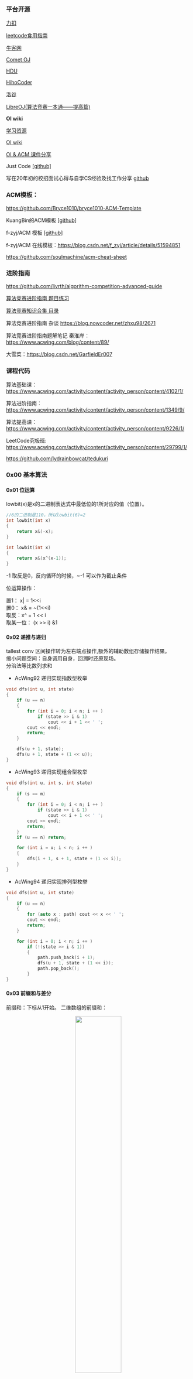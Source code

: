 ### 平台开源

[力扣](https://leetcode-cn.com/problemset/all/)

[leetcode食用指南](https://github.com/azl397985856/leetcode)

[牛客网](https://www.nowcoder.com/)

[Comet OJ](https://www.cometoj.com/contests)

[HDU](http://acm.hdu.edu.cn/)

[HihoCoder](https://hihocoder.com/)

[洛谷](https://www.luogu.org/)

[LibreOJ(算法竞赛一本通——提高篇)](https://loj.ac)

**OI wiki**

[学习资源](https://oi-wiki.org/intro/resources/)  

[OI wiki](https://oi-wiki.org/)

[OI & ACM 课件分享](https://github.com/hzwer/shareOI)  

Just Code [[github]](https://github.com/YaxeZhang/Just-Code) 
  
写在20年初的校招面试心得与自学CS经验及找工作分享 [github](https://github.com/conanhujinming/tips_for_interview/blob/master/README-zh_CN.md)   

### ACM模板：

https://github.com/Bryce1010/bryce1010-ACM-Template

KuangBin的ACM模板 [[github]](https://github.com/kuangbin/ACM-ICPC)  

f-zyj/ACM 模板 [[github]](https://github.com/f-zyj/ACM)

f-zyj/ACM 在线模板：https://blog.csdn.net/f_zyj/article/details/51594851

https://github.com/soulmachine/acm-cheat-sheet

### 进阶指南

https://github.com/livrth/algorithm-competition-advanced-guide

[算法竞赛进阶指南 题目练习](https://ac.nowcoder.com/acm/archive/oi-advance/problem)

[算法竞赛知识合集 目录](https://blog.csdn.net/weixin_45697774/article/details/105603064)

算法竞赛进阶指南 杂谈 https://blog.nowcoder.net/zhxu98/2671

算法竞赛进阶指南题解笔记 秦淮岸： https://www.acwing.com/blog/content/89/

大雪菜：https://blog.csdn.net/GarfieldEr007

### 课程代码

算法基础课：https://www.acwing.com/activity/content/activity_person/content/4102/1/

算法进阶指南：https://www.acwing.com/activity/content/activity_person/content/1349/9/

算法提高课：https://www.acwing.com/activity/content/activity_person/content/9226/1/

LeetCode究极班: https://www.acwing.com/activity/content/activity_person/content/29799/1/

https://github.com/lydrainbowcat/tedukuri


### 0x00 基本算法

#### 0x01 位运算

lowbit(x)是x的二进制表达式中最低位的1所对应的值（位置）。

```cpp
//6的二进制是110，所以lowbit(6)=2
int lowbit(int x)
{
    return x&(-x);
}

int lowbit(int x)
{
    return x&(x^(x-1));
}
```

-1 取反是0，反向循环的时候，~-1 可以作为截止条件

位运算操作：

置1： x| = 1<<i     
置0： x& = ~(1<<i)    
取反：x^ = 1 << i    
取某一位： (x >> i) &1    

#### 0x02 递推与递归

tallest conv 区间操作转为左右端点操作,额外的辅助数组存储操作结果。    
缩小问题空间：自身调用自身，回溯时还原现场。    
分治法等比数列求和

- AcWing92 递归实现指数型枚举
```C++
void dfs(int u, int state)
{
    if (u == n)
    {
        for (int i = 0; i < n; i ++ )
            if (state >> i & 1)
                cout << i + 1 << ' ';
        cout << endl;
        return;
    }

    dfs(u + 1, state);
    dfs(u + 1, state + (1 << u));
}
```
- AcWing93 递归实现组合型枚举

```C++
void dfs(int u, int s, int state)
{
    if (s == m)
    {
        for (int i = 0; i < n; i ++ )
            if (state >> i & 1)
                cout << i + 1 << ' ';
        cout << endl;
        return;
    }
    if (u == n) return;

    for (int i = u; i < n; i ++ )
    {
        dfs(i + 1, s + 1, state + (1 << i));
    }
}
```
- AcWing94 递归实现排列型枚举

```C++
void dfs(int u, int state)
{
    if (u == n)
    {
        for (auto x : path) cout << x << ' ';
        cout << endl;
        return;
    }

    for (int i = 0; i < n; i ++ )
        if (!(state >> i & 1))
        {
            path.push_back(i + 1);
            dfs(u + 1, state + (1 << i));
            path.pop_back();
        }
}
```

#### 0x03 前缀和与差分

前缀和：下标从1开始。
二维数组的前缀和：

<div align="center"> <img src="../pics/qianzhuihe1.png" width="50%"/> </div><br>

- AcWing99 激光炸弹
- 
```C++
// 预处理前缀和
for (int i = 1; i <= n; i ++ )
    for (int j = 1; j <= m; j ++ )
        s[i][j] += s[i - 1][j] + s[i][j - 1] - s[i - 1][j - 1];

int res = 0;

// 枚举所有边长是R的矩形，枚举(i, j)为右下角
for (int i = R; i <= n; i ++ )
    for (int j = R; j <= m; j ++ )
        res = max(res, s[i][j] - s[i - R][j] - s[i][j - R] + s[i - R][j - R]);
```

前缀和和差分是一对互逆运算。

差分：将原序列上的区间操作转为差分序列上的单点操作。

<div align="center"> <img src="../pics/chafen1.png" width="50%"/> </div><br>

####  0x04 二分

二分求解转判定

整数域上的二分：

模板1：寻找左边界、模板2：寻找右边界

实数域上的二分：

- AcWing102	最佳牛围栏:二分转判定。
```C++
bool check(double avg)
{
    for (int i = 1; i <= n; i ++ )
        sum[i] = sum[i - 1] + cows[i] - avg;

    double mins = 0;
    for (int i = m, j = 0; i <= n; i ++, j ++ )
    {
        mins = min(mins, sum[j]);
        if (sum[i] - mins >= 0) return true;
    }

    return false;
}


while (r - l > 1e-5)
{
    double mid = (l + r) / 2;
    if (check(mid)) l = mid;
    else r = mid;
}
```

#### 0x05 排序

排序：基于比较方法、按位划分，分类映射

离散化：a数组排序并去重之后得到b数组，b的下标i与b[i]建立映射关系，在b中二分查找a即可

中位数：对顶堆(在线)、链表+ hash(离线)

- AcWing106 动态中位数
- AcWing104 货仓选址：中位数

第k大的数：快排划分

逆序对：归并排序求逆序对个数，合并时考虑

#### 0x06 倍增

倍增 + 二进制划分结合（RMQ区间最值、LCA最近公共祖先）

#### 0x07 贪心

一般先排序    
决策包容性、邻项交换    

区间合并：st end 延迟处理法    
区间问题：按左端点、右端点、先左后右端点排序

- AcWing 110 防晒: 排序+二分
- AcWing 111 畜栏预定:区间起点排序。
- AcWing 112 雷达设备：
- AcWing 114 国王游戏:交换求最优

#### 练习

- AcWing 116 飞行员兄弟:枚举/位运算
- AcWing 117 占卜DIY：模拟
- AcWing 118 分形：递归/分形
- AcWing 119 袭击:分治/平面最近点时
- AcWing 120 防线：二分
- AcWing 121 赶牛入圈：二分/离散化/前缀和
- AcWing 122 糖果传递：排序/中位数/环形均分纸牌
- AcWing 123 士兵：排序/中位数/货仓选址问题扩展
- AcWing 124 数的进制转换：高精度运算/进制转换
- AcWing 125 耍杂技的牛：贪心/邻项交换
- AcWing 126 最大的和：贪心
- AcWing 127 任务：贪心

### 0x10 基本数据结构

由数据范围反推算法复杂度以及算法内容: https://www.acwing.com/blog/content/32/

<div align="center"> <img src="../pics/fuzadu.png" width="80%"/> </div><br>
ios::sync_with_stdio(false)详解： https://blog.csdn.net/L1558198727/article/details/81512350

取消cin于stdin的同步。

STL开o2优化，效率和数组差不多。

scanf("%s%d%d"),s一般开p[2]


#### 0x11 栈

双栈：栈A存储序列，栈B存储最小值

对顶栈：栈A：开头到光标，栈B:光标到结尾，f数组存储前缀和最大值

进出栈序列问题：

表达式：中缀、前缀、后缀

单调栈：求直方图的矩形面积

- AcWing 131 直方图中最大的矩形：单调栈，模板题。

```C++
void get(int *last)
{
    stack<int> stk;
    h[0] = -1;
    stk.push(0);
    for (int i = 1; i <= n; i ++ )
    {
        while (h[stk.top()] >= h[i]) stk.pop();
        last[i] = stk.top() + 1;
        stk.push(i);
    }
}

int main()
{
    while (cin >> n, n)
    {
        for (int i = 1; i <= n; i ++ ) scanf("%d", &h[i]);

        get(l);
        reverse(h + 1, h + 1 + n);
        get(r);

        LL res = 0;
        for (int i = 1, j = n; i <= n; i ++, j -- )
            res = max(res, (LL)h[i] * (n - l[j] + 1 - r[i] + 1));
        printf("%lld\n", res);
    }
    return 0;
}
```

#### 0x12 队列

单调队列：最大子序和，单调队列+前缀和，下标位置递增，对应的前缀和S的值也递增。 

```C++
//hh--->tt之间的一段数组组成的队列，hh小，tt大
//常见模型：找出滑动窗口中的最大值/最小值
//hh++ 队头出，++tt队尾入，tt-- 队尾出
int hh = 0, tt = -1;
for (int i = 0; i < n; i ++ )
{
    while (hh <= tt && check_out(q[hh])) hh ++ ;  // 判断队头是否滑出窗口
    while (hh <= tt && check(q[tt], i)) tt -- ;
    q[ ++ tt] = i;
}
```

决策集合中及时排除不是最优解的选择

- AcWing 135 最大子序和：单调队列

```C++
int res = -INF;
int hh = 0, tt = 0;
for (int i = 1; i <= n; i ++ )
{
    if (q[hh] < i - m) hh ++ ;
    res = max(res, s[i] - s[q[hh]]);
    while (hh <= tt && s[q[tt]] >= s[i]) tt -- ;
    q[ ++ tt] = i;
}
```

#### 0x13 链表与邻接表

链表:

head和tail哨兵   
数组模拟链表、下标模拟指针    
写工程用动态链表，算法题用静态链表要快  
链表(数组模拟链表c++)：https://blog.csdn.net/Annabel_CM/article/details/107446710

```cpp
// head存储链表头，e[]存储节点的值，ne[]存储节点的next指针，idx表示当前用到了哪个节点
//下标从零开始，第k 个数对应数组e[k - 1]；
int head, e[N], ne[N], idx;

// 在链表头插入一个数a, 先将x的指针指向原来head的位置，然后将head指向x
void insert(int a)
{
    e[idx] = a, ne[idx] = head, head = idx ++ ;
}

// 将头结点删除，需要保证头结点存在;在删除节点时，要判断该节点是否为头节点，若为头节点，直接head指向该节点所指向的位置
void remove()
{
    head = ne[head];
}
// 将x插到下标是k的点后面
void add(int k, int x)
{
   e[idx] = x, ne[idx] = ne[k], ne[k] = idx ++ ;
}

// 将下标是k的点后面的点删掉
void remove(int k)
{
    ne[k] = ne[ne[k]];
}
```

```cpp
//双向链表
// 在节点a的右边插入一个数x
void insert(int a, int x)
{
    e[idx] = x;
    l[idx] = a, r[idx] = r[a];
    l[r[a]] = idx, r[a] = idx ++ ; //先将要插入的数左右指针分别指向对应位置,然后先将原来第k个数右指针所指的位置的左指针指向x,即l[r[k]] = idx;
}
```

**邻接表**

<div align="center"> <img src="../pics/linjie.png" width="30%"/> </div><br>

hash表记录指针    
邻接表：带有索引数组的多个数据链表构成的结构集合，可以看成n类，head是入口，新数据在表头插入   
head + next + ver(终点) + edge   
无向边的存储：成对变换，xor 1定位反向边

#### 0x14 Hash

hash：拉链法（邻接表结构，hash的值域作为表头数组的head）;开放定址法

<div align="center"> <img src="../pics/lalianfa.png" width="80%"/> </div><br>

最简单的hash:数组计数

H(x) = (x mod P) + 1

**字符串hash**

字符串看成P进制数，分配一个大于0的数值，代表每种字符，P = 131或13331，

<div align="center"> <img src="../pics/zifuchuanhash.png" width="80%"/> </div><br>
H(S + c) = (H(S)*P + value[c]) mod M

H(T) = (H(S + T) - H[S]*P^length(T)) mod M

字符串前缀hash

- AcWing138 兔子与兔子:字符串hash模板题
```C++
const int N = 1000010, p = 131;
ULL get(int l, int r)
{
    return h[r] - h[l - 1] * power[r - l + 1];
}
power[0] = 1;
for (int i = 1; i <= n; i ++ )
{
    h[i] = h[i - 1] * p + str[i] - 'a' + 1;
    power[i] = power[i - 1] * p;
}
```
- AcWing 139 回文子串的最大长度：枚举中心点，奇偶前缀hash比较;加#中心展开法。
- AcWing 140 后缀数组：

#### 0x15 字符串

自我匹配next[i]:A中以i结尾的非前缀子串与A的前缀能够匹配的最长长度

f[i]：B中以i结尾的子串与A的前缀能够匹配的最长长度

最小表示：循环同构中字典序最小的，可以复制一份接在后面比较。

- AcWing 831. KMP字符串: https://www.cnblogs.com/Inabameguru/p/14932861.html

ne退：直到退无可退，为了下一次分配，最少移动多少。

**字串最长相同前后缀**

```cpp
假如A[]:abababf, 
则其全部前缀为：a,ab,aba,abab,ababa,ababab,ababab, 全部后缀为： f,bf,abf,babf,ababf,bababf,bababf

ne[i]代表了以第i个字符结尾的字串最长相同前后缀大小,很明显"ne[1]=0"
动态规划角度：用ne[i-1]推出ne[i]，当取到i时，也说明了前i个字符的字串也匹配成功，因此ne[0,i]有解。

For()
{

我们设立一个指针j，j指向与ne[i-1]匹配的左串末尾。
因此我们也确保了有P[0,j]==P[i-1-j,i-1]。
(1)当P[j+1]==P[i]时:
　　有P[0,j+1]==P[i-j-1,i]，也就是ne[i]=j+1;
　　break;
(2)当P[j+1]!=P[i]时：
　　也就没有P[0,j+1]==P[i-j-1],因此对于ne[i]的求解仍需要循环求解(此后j变为ne[ne[i-1]]匹配的左串末端)，直至答案求出
(3)ne[i]=0;

}

//s、p数组从1 开始，长度M、N是数组的有效长度
int sLen = 5;
int pLen = 3;
char p[] = {'\0','a','b','a'};
char s[] = {'\0','a','b','a','b','a'};
int ne[pLen];
for(int i = 2,j = 0;i <= pLen ;i++){
    if(j && p[i] != p[j+1]) j = ne[j];
    if(p[i] == p[j+1]) j++;
    ne[i] = j;
}
for(int i = 1,j = 0;i <=sLen;i++){
    if(j && s[i] != p[j+1]) j = ne[j];
    if(s[i] == p[j+1]) j++;
    if(j == pLen){
        cout << i - pLen << endl;
        j = ne[j];
    }
}
```
#### 0x16 Trie

```cpp
int son[N][26], cnt[N], idx;
// 0号点既是根节点，又是空节点，因为里面是++idx
// son[][]存储树中每个节点的子节点
// cnt[]存储以每个节点结尾的单词数量
```
- AcWing142 前缀统计:trie模板题。
- AcWing143 最大异或对：模板题。
- AcWing144 最长异或值路径

#### 0x17 二叉堆

二叉堆：insert、getTop、Extract、Remove   

Huffman树：权值大的叶子节点的深度尽量小  
K叉的huffman树求解，先补加一些额外的权值为0的叶子节点，使叶子节点个数n满足（n-1) mod(k-1)= 0,每次从堆中取出最小的k个值

- AcWing 145 超市：小顶堆。  
- AcWing 146 序列：多个序列，求前n小的组合，模板题。  
- AcWing 148 合并果子：Huffman树
- AcWing149 荷马史诗：Huffman树 

#### 练习

- AcWing 150 括号画家：栈
- AcWing 151 表达式计算：栈/中缀表达式计算
- AcWing 152 城市游戏：单调栈
- AcWing 153 双栈排序：栈
- AcWing 154 滑动窗口：单调队列
- AcWing 155 内存分配：链表/二叉堆
- AcWing 156 矩阵：字符串hash
- AcWing 157 树形地铁系统:hash/树的最小表示
- AcWing 158 项链：字符串/最小表示法
- AcWing 159 奶牛矩阵：字符串/kmp模式匹配
- AcWing 160 匹配统计：字符串hash或kmp模式匹配
- AcWing 161 电话列表：Trie
- AcWing 162 黑盒子:二叉堆/对顶堆
- AcWing 163 生日礼物：等价于数据备份，二叉堆+链表+贪心



### 0x20 搜索

#### 0x21 树与图的遍历

**邻接表**

相当于链表数组：head -> 沿着行方向展开成h[N]

```cpp
// 对于每个点k，开一个单链表，存储k所有可以走到的点。h[k]存储这个单链表的头结点
int h[N], e[N], ne[N], idx;

// 添加一条边a->b
void add(int a, int b)
{
    e[idx] = b, ne[idx] = h[a], h[a] = idx ++ ;
}
//遍历邻接表
//st相当于visit数组
for (int i = h[u]; i != -1; i = ne[i])
{
    int j = e[i];
    if (!st[j]) dfs(j);
}
// 初始化
idx = 0;
memset(h, -1, sizeof h);
```
v 记录访问

dfn：第一次被访问的顺序

DFS序：每个节点的编号出现两次，借此把子树转为区间统计问题

BFS:d[x]是节点x的层次,两段性和单调性

拓扑排序：topsort,不断选择图中入度为0的点，然后把x连向的点的入度减1

topsort：邻接表结构+ queue

- AcWing164 可达性统计：拓扑排序模板题。

#### 0x22 深度优先捜索

<div align="center"> <img src="../pics/dfsbfs.png" width="50%"/> </div><br>

回溯恢复现场

- AcWing 165 小猫爬山：dfs +剪枝。
- AcWing 166 数独：位运算(结合lowbit)进行常数优化，记录和可填性检查

#### 0x23 剪枝

优化搜索顺序、排除等效冗余、可行性剪枝（上下界）、最优性剪枝、记忆化(v memo)

- AcWing 167 木棒:遍历枚举dfs,剪枝模板题。
```C++
const int N = 70;

int n;
int sum, length;
int sticks[N];
bool st[N];

bool dfs(int u, int cur, int start)
{
    if (u * length == sum) return true;
    if (cur == length) return dfs(u + 1, 0, 0);

    for (int i = start; i < n; i ++ )
    {
        if (st[i]) continue;
        int l = sticks[i];
        if (cur + l <= length)
        {
            st[i] = true;
            if (dfs(u, cur + l, i + 1)) return true;
            st[i] = false;

            // 剪枝3 如果是第一个木棒失败，则一定失败
            if (!cur) return false;

            // 剪枝4 如果是最后一个木棒失败，则一定失败
            if (cur + l == length) return false;

            // 剪枝2 跳过相同木棒
            int j = i;
            while (j < n && sticks[j] == l) j ++ ;
            i = j - 1;
        }
    }


    return false;
}

int main()
{
    while (cin >> n, n)
    {
        sum = 0, length = 0;
        memset(st, false, sizeof st);

        for (int i = 0; i < n; i ++ )
        {
            cin >> sticks[i];
            if (sticks[i] > 50) continue;
            sum += sticks[i];
            length = max(length, sticks[i]);
        }

        // 剪枝：优化搜索顺序
        sort(sticks, sticks + n);
        reverse(sticks, sticks + n);

        for (int i = 0; i < n; i ++ )
            if (sticks[i] > 50)
                st[i] = true;

        while (true)
        {
            if (sum % length == 0 && dfs(0, 0, 0))
            {
                cout << length << endl;
                break;
            }
            length ++ ;
        }
    }

    return 0;
}
```
- AcWing 168 生日蛋糕：优化搜索顺序，可行性剪枝。

#### 0x24 迭代加深

当搜索树规范随层次的深入增长很快，并且我们能够确保答案在一个比较浅层的节点时，可以迭代加深的dfs

迭代加深：在当前深度限制下搜不到答案，就把深度限制增加，重新进行一次搜索。   
双向搜索:从初态和终态出发各搜索一半状态，产生两棵深度减半的搜索树，在中间交会、组合成最终的答案。    

- AcWing170	加成序列：迭代加深
- AcWing171	送礼物：双向搜索。

#### 0x25 广度优先捜索

BFS就是一种dijkstra算法

BFS是逐层遍历搜索树的算法，所有状态按照入队的先后顺序具有层次单调性(步数单调性),如果没一次扩展恰好对应一步，那么当一个状态第一次被访问（入队）时，就得到了从起始状态到达该状态的最小步数。

- AcWing 172  立体推箱子：走地图问题：将变化的部分提取为状态, BFS一次扩展对应一步，当一个状态第一次被访问的时，就得到了从起始状态到达该状态的最小步数。
- AcWing 173  矩阵距离：有多个起始状态发flood-fill问题，把这些起始状态全部插入到队列，逐层扩展。
- AcWing 174  推箱子：双重BFS, 外层箱子和人合体BFS_box，内层BFS_man；输出具体方案，额外数组记录f_box和f_man从哪个状态更新来的，求出最优解后向前递推箱子的运动轨迹

#### 0x26 广捜变形

双端队列BFS、优先队列BFS、双向BFS

- AcWing 175 电路维修：双端队列BFS，电路维修，边权是0或1，边权为0的边，队头入队，边权为1的边，队尾入队。    
- AcWing 176 装满的油箱：优先队列BFS，任意值代价，相当于带权图最短路，二叉堆取当前代价最小的状态进行扩展，每个状态只扩展一次。
- AcWing177	噩梦：双向BFS，从起始状态、目标状态分别开始，两边轮流进行，每次各扩展一整层，当两边各个有一个状态发生重复时，说明相遇，合并得到起点到终点的最少步数。

#### 0x27 A*

路径规划 | 图搜索算法：DFS、BFS、GBFS、Dijkstra、A*： https://zhuanlan.zhihu.com/p/346666812

估价函数，以任意状态作为输入，计算当前状态到目标状态锁需要的代价值，维护一个堆，从堆中不断取出当前代价+未来估价最小的状态扩展

f(state) <= g(state)

A*一定能在目标状态第一次被从堆中取出时得到最优解，并且在搜索过程中每个状态只需要被扩展一次

#### 0x28 IDA*

IDA*：迭代加深的A*算法

估价函数：估价每个状态到目标装需要的步数

若当前深度+未来估价步数 > 深度限制，则立即从当前分支回溯

#### 练习

- AcWing 183 靶形数独：DFS/剪枝/位运算优化
- AcWing 184 虫食算：DFS/剪枝
- AcWing 185 玛雅游戏：DFS
- AcWing 186 巴士：DFS/迭代加深
- AcWing 187 导弹防御系统：DFS/迭代加深
- AcWing 188 武士风度的牛：BFS
- AcWing 189 乳草的入侵：BFS
- AcWing 190 字串变换：BFS/双向广搜
- AcWing 191 天气预报：BFS
- AcWing 192 立体推箱子：BFS/分情况讨论。
- AcWing 193 算乘方的牛：A*
- AcWing 194 涂满它：IDA*
- AcWing 195 骑士精神：IDA*

### 0x30 数学知识

#### 0x31 质数

质数判断：sqrt(n)

Eratosthenes筛法：任意整数x的倍数2x,3x...都不是质数。对于每个数x,从x2开始，把x2,(x+1)*x,...,[N/x]*x标记为合数

线性筛法：让合数的质因子从大到小累加，每个合数只被它最小的质因子筛一次。

#### 0x32 约数

gcd(a,b) x lcm(a,b) = a*b

欧几里得算法 gcd(a,b) = gcd(b,a mod b)

#### 0x33 同余

#### 0x34 矩阵乘法

#### 0x35 高斯消元与线性空间

#### 0x36 组合计数

加法原理、乘法原理、排列数

高精度运算：为避免除法，可以利用阶乘分解方法，把分子分母快速分解质因数，然后把对应的质因子指数相减，再把剩余的质因子乘起来

catalan数列：给定n个0和n个1，它们按照某种顺序排成长度为2n的序列，满足任意前缀中0的个数都不少于1的个数的序列的数量为Catn = C_{2n}^{n}/ n+1

推论：以下问题都与Catalan数有关：

1 n个左括号和n个右括号组成的合法括号序列的数量为Catn.

2 1,2,...n经过一个栈，形成的合法出栈序列的数量为Catn.

3 n个节点构成的不同二叉树的数量为Catn.

4 在平面直角坐标系上，每一步只能向上或向右走，从(0,0)走到(n,m)并且除两个端点不接触直线y=x的路线数量为2Catn-1

#### 0x37 容斥原理与Möbius函数

#### 0x38 概率与数学期望

#### 0x39 0/1分数规划

0-1 分数规划：二分法求非负值

0-1分数规划模型： https://blog.csdn.net/niiick/article/details/80925267

0/1分数规划模型是，给定整数a1,a2,...an以及b1,b2,...bn,求解一组xi，使 ∑ai*xi/∑bi*xi 最大。

也就是给定n对整数ai,bi,从中选出若干对，使得选出的数对a之和与b之和的商最大

二分答案，二分值是mid时，计算∑(ai - mid*bi)*xi的最大值，检查最大值是否非负

#### 0x3A 博弈论之SG函数

NIM博弈：NIM博弈先手必胜，当且仅当 A1 xor A2 xor ... An !=0

任何一个公平组合游戏都可以转化为有向图游戏，把每个局面看成图中的一个节点，并且从每个局面向沿着合法行动能够到达的下一个局面连有向边

### 0x40 数据结构进阶

#### 0x41 并査集

f[x]保存元素x所在集合的代表，fa[i] = i

get + merge

路径优化、按秩合并

**带距离的并查集的路径压缩方法**

```cpp
// 返回x的祖宗节点
int find(int x)
{
    if (p[x] != x)
    {
        int u = find(p[x]);
        d[x] += d[p[x]];
        p[x] = u;
    }
    return p[x];
}
```

并查集擅长动态维护许多具有传递性的关系。

d[x]保存节点x到父节点fa[x]之间的边权，利用路径压缩统计节点到树根之间的路径上的信息。 


**扩展域与边带权**   

- AcWing 237 程序自动分析：约束条件查询合并，并查集能在一张无向图中维护节点之间的连通性。
- AcWing 238 银河英雄传说：路径压缩并查集。
- AcWing 239 奇偶游戏：边带权, 或扩展域(X域拆分Xodd、Xeven)。
- AcWing 240 食物链：扩展域, X拆分Xself、Xeat、Xenemy

#### 0x42 树状数组

二进制划分与倍增思想

按照二进制位(2的次幂)进行区间划分，维护序列的前缀和，对应序列a,建立数组c,c[x]保存序列a的区间[x - lowbit(x) +1,x]中所有数的和

树状数组支持操作：查询前缀和(ask)、单点增加(给序列中的数a[x]加上y,同时维护前缀和)

维护数列的具体值转为维护指令的累积影响

逆序对，left+right两遍扫描

分离包含有多个变量的项，使公式中不同变量之间互相独立

```C++
int lowbit(int x)
{
    return x & -x;
}

void add(int x, int c)
{
    for (int i = x; i <= n; i += lowbit(i)) tr[i] += c;
}

int sum(int x)
{
    int res = 0;
    for (int i = x; i; i -= lowbit(i)) res += tr[i];
    return res;
}

```
- AcWing 241  楼兰图腾
- AcWing 242  一个简单的整数问题
- AcWing 243  一个简单的整数问题
- AcWing 244  谜一样的牛

#### 0x43 线段树

分治思想

每个节点代表一个区间，每个叶节点代表一个长度为1的元区间，对每个内部节点[l,r],它的左子节点是[l,mid],右子节点是[mid+1,r]

线段树：主要对序列进行维护，支持查询和修改指令

延迟标记：节点P增加一个标记，标识该节点曾被修改，但子节点尚未被更新

扫描线法

#### 0x44 分块

段长和段数都是sqrt(N)，大段维护、局部朴素

#### 0x45 点分治

#### 0x46 二叉査找树与平衡树初步

树上的每个节点带有一个数值，称为关键码

BST性质：该节点的关键码不小于它的左子树中任意节点的关键码，不大于它的右子树任意节点的关键码

BST查找、插入、删除、前驱后继(右子树一直向左)

Treap: tree + heap

#### 练习

- AcWing 257 关押罪犯：并查集/扩展域或边带权
- AcWing 258 石头剪子布：并查集/扩展域或边带权
- AcWing 259 真正的骗子：并查集+背包
- AcWing 260 买票：树状数组


### 0x50 动态规划

闫氏DP法，集合观点： https://www.cnblogs.com/IzayoiMiku/p/13635809.html

属性：min max count

<div align="center"> <img src="../pics/dp0.png" width="80%"/> </div><br>
<div align="center"> <img src="../pics/dp1.png" width="80%"/> </div><br>
三要素：状态、阶段、决策

三个基本条件：重叠子问题、无后效性、最优子结构

每个子问题的求解过程就是一个阶段

无后效性：已经求解的子问题不受后续阶段的影响

dp对状态空间的遍历对应一张有向无环图：节点对应问题的状态，边对应状态间的转移，转移的选取对应决策

状态转移方程：把相同的计算过程作用于各个阶段的同类子问题

#### 0x51 线性DP

<div align="center"> <img src="../pics/lcis1.png" width="50%"/> </div><br>
<div align="center"> <img src="../pics/lcis2.png" width="50%"/> </div><br>

LIS、LCS、数字三角形状态转移方程

递推遍历方向

LCIS

决策元素只增多不减少的场景，可以维护一个变量来记录决策集合的当前信息，避免重复扫描

- AcWing 272 最长公共上升子序列:最后一个不同的元素划分。
- AcWing 274 移动服务： f[i + 1][x][y] = min(f[i + 1][x][y], v + w[z][u]);求解线性dp问题，先确定阶段，若阶段不足以表示一个状态，则把所需要的附加信息作为状态的维度；确定dp状态时，选择最小的能覆盖整个状态空间的维度集合。如果下标有i-1,则从1开始循环，否则从0开始循环。
- AcWing 277 饼干：贪心 + dp

#### 0x52 背包

0-1背包：使用滚动数组时为何要逆序枚举: https://blog.csdn.net/aidway/article/details/50726472

如果用上一次状态，则从大到小枚举体积；如果用本次状态，则从小到大枚举体积。

完全背包：内循环采用正序，对应着每种物品可以使用无限次。  
多重背包：i物品有Ci个数量限制，中间加一层Ci的循环。单调队列优化多重背包:used数组。
分组背包：i组有ci个物品，每组至多选一个。内循环加一层Ci的循环。i是阶段，i和j共同构成状态，k是决策。

- AcWing 278 数字组合:0-1背包
- AcWing 279 自然数拆分:完全背包
- AcWing 280 陪审团：完全背包
- AcWing 281 硬币：多重背包

#### 0x53 区间DP

<div align="center"> <img src="../pics/qujiandp.png" width="80%"/> </div><br>

初态：长度为1的元区间，一个状态由若干个更小的包含于它的区间转移而来。     
决策：划分区间的方法。    
向下划分，再向上递推。    

长度 -->l(计算r) --> k

```C++
for (int len = 2; len <= n; len ++ )
    for (int l = 1; l + len - 1 <= n; l ++ )
    {
        int r = l + len - 1;
        f[l][r] = INF;
        for (int k = l; k < r; k ++ )
            f[l][r] = min(f[l][r], f[l][k] + f[k + 1][r] + s[r] - s[l - 1]);
    }
```

- AcWing282 石子合并：分清阶段、状态与决策，三者由外向内的顺序， 模板题。     
- AcWing283 多边形游戏：拆环为链，任选一个位置断开，复制成2倍长度的链。         
- AcWing284 金字塔：拆环为链，复制一倍在后面。方案计数类的动态规划，一个状态的各个决策之间满足加法原理，每个决策划分的几个子状态之间满足乘法原理

#### 0x54 树形DP

树形dp：一般以节点从深到浅(子树从小到大)的顺序作为dp的阶段

第一维通常是节点的编号(代表该节点为根的树)

采用递归方式实现树形dp，对于每个节点x,先递归在它的每个子节点上进行dp，回溯时，从子节点向节点x进行状态转移

- AcWing 285 没有上司的舞：树形dp时，用邻接表存下N-1条无向边，任选一点出发执行dfs,并标记节点是否已经被访问过，避免反向边回到父节点。   

**背包类树形dp**

- AcWing 286 选课：增加虚拟0节点，将N个点的森林转为N+1个点的树。   

**二次扫描与换根法**

- Acwing 287 accumulation degree:，D数组(x为根的子树中,x作源点)+ F数组(x作源点，流向整个水系)

#### 0x55 环形与后效性处理

- AcWing 290 Naptime:两次dp,第一次任意位置断开，线性求解，第二次通过适当的条件和赋值，保证计算出来的状态，相当于把断开发位置强制相连。      
- AcWing 289 环路运输：环拆为链，复制一倍接在末尾。 

**有后效性的状态转移**

- AcWing290	坏掉的机器人：分阶段带环，DP和高斯消元相结合，整体dp，局部高斯消元；倒推。

#### 0x56 状态压缩DP

<div align="center"> <img src="../pics/zhuangtaidp.png" width="80%"/> </div><br>

求出最优解的状态和未求出最优解的状态在各个维度的分界点组成dp扩展的轮廓

用一个集合记录轮廓信息，便于状态转移

集合转整数记录：集合看成N位的K进制数，以[0,K^N - 1]之间的十进制整数的形式作为dp状态的一维
```C++
//预处理
for (int i = 0; i < 1 << n; i ++ )
{
    state[i].clear();
    for (int j = 0; j < 1 << n; j ++ )
        if ((i & j) == 0 && st[i | j])
            state[i].push_back(j);
}
//计算
memset(f, 0, sizeof f);
f[0][0] = 1;
for (int i = 1; i <= m; i ++ )
    for (int j = 0; j < 1 << n; j ++ )
        for (auto k : state[j])
            f[i][j] += f[i - 1][k];
```

- AcWing291 蒙德里安的梦想: DP前预处理出[0,2^M -1]内所有满足二进制表示下每一段连续的0都有偶数个的整数，记录在集合S中。模板题。

#### 0x57 倍增优化DP

- AcWing293 开车旅行: 1 预处理：用阶段成倍增长的DP,计算出若干与2的整数次幂相关的代表状态。 2 拼凑：基于二进制划分的思想，用上一步得到的代表状态组合成最终的答案。   

#### 0x58 数据结构优化DP

决策的候选集合只扩大，不缩小，可以仅用一个变量维护最值

#### 0x59 单调队列优化DP

- AcWing298 围栏:考虑内循环j和决策k时，把外循环i看作定值，据此调整状态转移方程。维护一个决策点k单调递增，数值F[i-1,k] -Pi*k单调递减的序列

- AcWing299 裁剪序列：二叉堆+单调队列，建立映射关系。保存相同的候选集，同时插入和删除。

单调队列优化多重背包问题：优化到O(N*M)，队列：决策点k单调递减，数值F[u+k*Vi] - K*Wi单调递减的队列，维护候选集合

1D/1D的动态规划问题：F[i]= min {F[j] + val(i,j)},L(i)<j<R(i)

val(i,j)分成两部分，第一部分仅与i有关，第二部分仅与j有关，是使用单调队列进行优化的基本条件

#### 0x5A 斜率优化

#### 0x5B 四边形不等式

#### 0x5C 计数类DP

#### 0x5D 数位统计DP

先预处理，再拼凑，试填

#### 练习

- AcWing 312 乌龟棋：线性DP
- AcWing 313 花店橱窗：线性DP/输出方案
- AcWing 314 低买：线性DP/统计LIS方案数
- AcWing 315 旅行：线性DP/统计LCS方案数并输出
- AcWing 316 减操作：线性DP
- AcWing 318 划分大理石：背包/多重背包
- AcWing 319 折叠序列：区间DP
- AcWing 320 能量项链：区间DP/环拆链并复制一份
- AcWing 321 棋盘分割：区间DP/二维平面上的区间DP
- AcWing 322 消木块：区间DP
- AcWing 323 战略游戏:树形DP
- AcWing 324 贿赂FIPA:树形DP/背包类树形DP
- AcWing 325 计算机:树形DP/二次扫描与换根法
- AcWing 326 XOR和路径：有后效性/高斯消元/数学期望
- AcWing 1194 岛和桥：状态压缩DP
- AcWing 327 玉米田：状态压缩DP/填充网格图形
- AcWing 328 芯片：状态压缩DP/填充网格图形
- AcWing 330 估算：堆优化DP/中位数
- AcWing 331 干草堆：单调队列优化DP/贪心
- AcWing 332 股票交易：单调队列优化DP
- AcWing 333 最大子矩阵：单调队列优化DP
- AcWing 334 K匿名序列：单调队列优化DP

### 0x60 图论

#### 0x61 最短路

无向边：看成两条方向相反的有向边

邻接表：head ver edge  next

稠密图：邻接矩阵；稀疏图：邻接表

邻接表模板（算法竞赛进阶指南）： https://www.acwing.com/blog/content/4689/  

<div align="center"> <img src="../pics/tulun1.png" width="80%"/> </div><br>

**SSSP(单源最短路)问题**

<div align="center"> <img src="../pics/dijkstra.png" width="80%"/> </div><br>

- Dijkstra: 邻接矩阵 + 贪心，非负权，每次选择未被标记的，dist[x]最小的节点x，标记x，扫描并更新x的所有出边。

找点，循环基于点。

- 二叉堆优化的dijkstra: 邻接表 + 小顶堆，只能处理非负权的，priority_queue中存放的是<distance,index>。

<div align="center"> <img src="../pics/bellmanford.png" width="80%"/> </div><br>

- Bellman-ford：邻接矩阵，动态规划算法，n次松弛操作，先backup备份数组，然后直接对边集合进行遍历。     
可以处理负权，扫描所有边，如果dist[y] > dist[x] + z，则用dist[x] + z更新dist[y]，使其满足三角不等式。需要备份，防止串联;找边，循环基于边。

- SPFA: 邻接表 + 队列，队列优化Bellman-Ford算法，起初队列只有起点1，更新完dist[y]，如果y不在队列中，则y入队列。可以优先队列(二叉堆)优化基于BFS的SPFA算法。    
SPFA：可以处理负值，queue中存放的是index。

Bellman Ford/SPFA都是基于动态规划，其原始的状态定义为f[i][k]代表从起点到i点，且经过最多k条边的最短路径。这样的状态定义引导我们能够使用 Bellman Ford 来解决有边数限制的最短路问题。

二叉堆优化的dijkstra，SPFA都是基于邻接表结构的。

- AcWing341 最优贸易:正图D(x),反图F(x)。
- AcWing342 道路与航线:先处理双向边形成连通块，把连通块缩成点，再处理单向边，拓扑序求ssp。
- AcWing 853. 有边数限制的最短路:https://www.acwing.com/solution/content/14088/

**floyd算法(Floyd-Warshall 插点法)**

多源汇最短路算法 Floyd也是基于动态规划，其原始的三维状态定义为f[i][j][k] 代表从点i到点j，且经过的所有点编号不会超过k（即可使用点编号范围为[1,k]）的最短路径。这样的状态定义引导我们能够使用 Floyd 求最小环或者求“重心点”（即删除该点后，最短路值会变大）。     

利用dp的思想寻找给定的加权图中APSP(多源最短路径)，通过一个图的权值矩阵求出它的每两点间的最短路径矩阵，边权可正可负

D[k,i,j]经过若干编号不超过k的节点，从i到j的最短路长度

D[k,i,j] = min(D[k-1,i,j],D[k-1,i,k] + D[k-1,k,j])，k是阶段，在外循环，i和j是附加状态，内循环

省略一维：D[i,j] = min(D[i,j],D[i,k] + D[k,j])

传递闭包：通过传递性退出尽可能多元素之间的关系

多源最短路，任意起点到任意终点的最短距离。三层循环:枚举中转点-->枚举起点-->枚举终点-->松弛操作。 

- AcWing343 排序:传递闭包，floyd算法。

#### 0x62 最小生成树

<div align="center"> <img src="../pics/tulun2.png" width="80%"/> </div><br>

**Kruskal**

维护无向图的最小生成森林，从剩余边中选择权重最小的，且两个端点不连通的边加入森林，

用并查集f[x]维护

Kruskal常用，效果好

**Prim**

维护最小生成树的一部分，Prim找到两个端点y∈T(最小生成树节点集)和x∈S(剩余节点集)的权值最小的边z加入答案，x从S删除加入T。

d[x]数组，如果x∈S，表示x与T中节点之间权值最小的边的权值；如果x∈T 表示x加入T时选出的最小边的权值

- AcWing 346 走廊泼水节: Prim

#### 0x63 树的直径与最近公共祖先

树的直径：树中最远两点之间的距离

树形DP求直径:D(x) + F(x)

两次BFS(DFS)求直径：从任意一个节点出发，一次BFS，求与出发点距离最远的点p；从p出发，一次BFS,求与p距离最远的点q，求p和q之间的距离。

- AcWing 351 树网的核：枚举+贪心->二分->单调队列

**求LCA**

向上标记法

树上倍增法

LCA的tarjan算法:并查集优化向上标记法。

树上差分法：类似区间的增减转化为左端点加1，右端点减1，节点x权加1，y权加1，LCA(x,y)权减2

#### 0x64 基环树

基环树：N个顶点，N条边，1个环，如果不连通，则是基环树森林

外向树：每个点有且仅有一条入边的基环树

内向树：每个点有且仅有一条出边的基环树

先找出图中唯一的环，把环作为基环树的广义根节点，把除环之外的部分按照若干棵树处理，再考虑和环一起计算

- AcWing 359 创世纪：两次树形dp代替基环树dp，一次断开，一次强制连接

#### 0x65 负环与差分约束

负环的判断：bellman-ford、SPFA

**Bellmen-Ford判定负环**    
- 若经过n轮迭代，算法仍未结束（仍有能产生更新的边），则图中存在负环；   
- 若n - 1轮迭代之内，算法结束（所有边满足三角不等式），则图中无负环。  

**SPFA判定负环**
- 设cnt[x]表示从1到x的最短路径包含的边数，cnt[1] = 0。当执行更新dist[y] = dist[x] + z 时，同样更新cnt[y] = cnt[x] + 1。若此时发现cnt[y] >= n，则图中有负环，若算法正常结束则不存在负环。
- 另一种方法是记录每个点的入队次数，次数达到n时说明有负环。

两种方法的比较：一般情况下第二种方法的效率不如第一种的高，例如在n个点构成一个负环的图中，第一种的判定方法只要绕行一次，就能发现负环，而第二种方法要绕环n次。

特殊的N元一次不等式组，N个变量，M个约束条件，每个约束条件都是两个变量做差得到 

#### 0x66 Tarjan算法与无向图连通性

60 分钟搞定图论中的 Tarjan 算法（一）:https://zhuanlan.zhihu.com/p/101923309

无向图割点：删除x和与x关联的边之后，G分裂成两个以上的不相连子图

无向图割边(桥)：删除边e之后，G分裂成两个以上的不相连子图

时间戳：dfn(x)，节点第一次被访问的时间顺序

搜索树：

追溯值：Low(x)：subtree(x)中的节点；通过一条不在搜索树上的边，能够到达subtree(x)的节点

割边判定法则：无向边(x,y)是桥，当且仅当搜索树上存在x的子节点y，满足dfn(x) < low(y)

割点判定法则：x不是搜索树的根节点，x是割点，当且仅当搜索树上存在x的子节点y,满足dfn(x) < low(y)；如果x是根节点，则至少两个子节点满足上述条件

v-DCC:极大点双连通子图，称为点双连通分量

e-DCC:极大边双连通子图，称为边双连通分量

e-DCC求解：求出所有的桥，把桥都删除后，图分成若干连通块，每个块就是一个边双连通分量

缩点：把e-DCC收缩为一个节点的方法

v-DCC求解：栈+判定法则

v-DCC缩点:p个割点和t个v-DCC,新建一个p+t个节点的新图，把每个v-DCC和每个割点都作为新图中的节点，并把每个割点和包含它的所有v-DCC之间连边

**欧拉路问题**

欧拉路：给定一张无向图，如果存在一条从S到T的路径，恰好不重不漏的经过每条边一次，称该路径为S到T的欧拉路。

欧拉回路：欧拉路 + 最终返回节点S

欧拉路判定：无向图连通，且每个点的度数都是偶数。

欧拉回路求解：DFS+栈

#### 0x67 Tarjan算法与有向图连通性

流图(G,r) 从r出发能到达V中的所有点，r是源点

流图(G,r)的搜索树：从r出发进行dfs,每个点只访问一边，所有发生递归的边构成一课以r为根的树，称为搜索树

流图(G,r)的四种边：树枝边、前向边、后向边、横叉边

强连通图：既有x->y路径，也有y->x路径

SCC:强连通分量

Tarjan:对于每个点，尽量找到与它一起构成环的所有节点。

追溯值

SCC判定法则：追溯值计算过程中，若从x回溯前，有low[x] = dfn[x]成立，则栈中从x到栈顶的所有节点构成一个强连通分量

SCC缩点

**2-SAT**

N个变量，每个变量两种取值，M个条件，每个条件都限制两个变量的取值，求是否存在对两个变量的合法赋值

判定方法：建立2N个节点的有向图，每个变量Ai对应2个节点，设为i和i+N,对每个条件ij，连接对应的边i和j

2-SAT建成的有向图：一侧节点1 ~ N，一侧是N+1 ~ 2N

#### 0x68 二分图的匹配

如果无向图的N个点可以拆分成A和B两个集合，其中A∩B为空，同一集合内的点之间没有边相连，则该无向图是一个二分图

A、B是二分图的左部和右部

判定：一张无向图是二分图，当且仅当图中不存在奇环(长度为奇数的环)

染色法进行证明：标记一个节点时，它的相邻节点标记为相反的颜色，如果标记过程存在冲突，则图中存在奇数环。

**二分图的最大匹配**

包含边数最多的一组匹配。

增广路：二分图中存在一条连接两个非匹配点的路径path,使得非匹配边和匹配边在path上交替出现，则path是增广路(交错路)

增广路性质：长度奇数；1,3,5...匹配边，2,4,6非匹配边

二分图的一组匹配S是最大匹配，当且仅当图中不存在S的增广路

匈牙利算法(增广路算法)：计算二分图的最大匹配

过程：S =∅所有边都是非匹配边-->寻找增广路path,把路径上所有边的匹配状态取反，得到更大的匹配S' -->重复直至图中不存在增广路

特点：一个节点成为匹配点后，至多因为找到增广路而更换匹配对象，但绝不会再变回非匹配点。

- AcWing372 棋盘覆盖： 0要素(两个集合，集合内部0条边)、1要素(每个节点只能与1条匹配边相连)，染色

完备匹配；给定一张二分图，左部、右部节点数相同，均为N个节点，如果最大匹配包含N条匹配边，则二分图具有完备匹配。

多重匹配：N个左部节点，M个右部节点，从中选出尽量多的边，使得第i个左部节点至多与kLi条选出的边相连，第j个右部节点至多与kRj调选出的边相连。

多重匹配解决方案：拆点、左部节点Kli次dfs、网络流

- AcWing374 导弹防御塔：拆点法

二分图当且仅当图中不含奇数环，由于图中不含奇数环，所以染色过程中一定没有矛盾。

**二分图的带权匹配**

前提是匹配数最大，然后再最大化匹配边的权值总和


顶标：左部节点Ai,右部Bj,Ai + Bj >= w(i,j)

相等子图：二分图中所有节点和满足Ai + Bj = w(i,j)的边构成的子图

KM算法：先在满足Ai + Bj >= w(i,j)的前提下，每个节点随意赋值一个顶标，然后采取适当策略不断扩大相等子图的规模，直到相等子图存在完备匹配。

#### 0x69 二分图的覆盖与独立集

**二分图最小点覆盖**

给定一张二分图，求最小点集S，图中任意一条边都有至少一个端点属于S

2要素：每条边2个端点，二者至少选择一个

图的独立集：任意两点之间都没有边相连

最大独立集：包含点数最多的独立集

团：任意两点之间都有一条边相连的子图是无向图的团

最大团：点数最多的团

n个节点的图G的最大独立集大小等于n减去最大匹配数

**有向无环图的最小路径点覆盖**

用尽量少的不相交的简单路径覆盖有向无环图中的所有顶点

拆点二分图G2:G中每个点x拆分成编号x和x+n的两个点，1 ~ n是左部点，n+1 ~ 2n是右部点

有向无环图G的最小路径点覆盖包含的路径条数 = n - 拆点二分图G2的最大匹配数

最小路径可重复点覆盖：用尽量少的可相交的简单路径，覆盖有向无环图中的所有顶点(一个节点可以覆盖多次)

求G的最小路径可重复点覆盖：先对有向图传递闭包，得到有向无环图G'，再在G'上求一般的最小路径点覆盖。

#### 0x6A 网络流初步


G=(V,E)是有向图，每条有向边(x,y)∈E都有一个给定的权重c(x,y)，是边的容量

S源点，T汇点

网络流函数f，对于(x,y)∈E，f(x,y)是边的流量，c(x,y)-f(x,y)是边的剩余容量

满足：f(x,y) < c(x,y);f(x,y)= -f(y,x);x ≠ S且 x ≠ T

性质：容量限制、斜对称和流量守恒

流量守恒：网络中除源点和汇点外，任何节点不储存流，其流入总量等于流出总量

网络最大流：使整个网络的f(S,v)最大的流函数

二分图的最大匹配数等于网络的最大流量

增广路：一条从源点S到汇点T的各条边的剩余容量都大于0，这条路径是一条增广路。

Edmonds-Karp算法:不断用BFS寻找增广路，直至网络上不存在增广路为止。只考虑f(x,y)< c(x,y)的边

分层图：d[x]表示S到x最少需要经过的边数。残量网络中，满足d[y]=d[x]+1的边(x,y)构成的子图称为分层图

Dinic算法：残量网，不断重复 1 残量网络上BFS求节点的层次，构造分层图 2 分层图上DFS寻找增广路，在回溯时实时更新剩余容量。

**最小割**

网络G=(V,E)，若一个边集E'被删去之后，源点S和汇点T不再连通，则该边集称为网络的割。容量和最小的是最小割。

任何一个网络中最大流量等于最小割中边的容量之和，最大流=最小割

点边转化，拆点拆边

费用流：容量限制c(x,y)，单位费用w(x,y),当(x,y)流量是f(x,y)时，要花费f(x,y)*w(x,y),最小最大费用流

